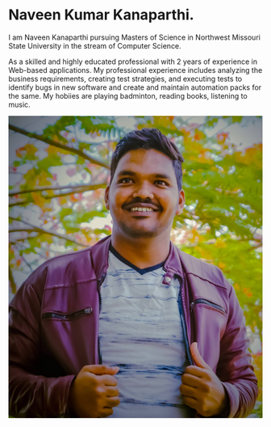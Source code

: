 # Naveen Kumar Kanaparthi.

I am Naveen Kanaparthi pursuing Masters of Science in Northwest Missouri State University in the stream of Computer Science.

As a skilled and highly educated professional with 2 years of experience in Web-based applications. My professional experience includes analyzing the business requirements, creating test strategies, and executing tests to identify bugs in new software and create and maintain automation packs for the same. 
My hobiies are playing badminton, reading books, listening to music.

![My Image](PSX_20200629_211445.jpg)